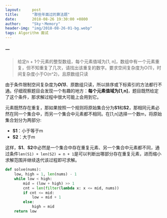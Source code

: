 ```yaml
---
layout:     post
title:      "那些年面过的算法题"
date:       2018-08-26 19:30:00 +0800
author:     "Sky丶Memory"
header-img: "img/2018-08-26-01-bg.webp"
tags: Algorithm 面试
---
```


#### 一

> 给定n + 1个元素的整型数组，每个元素值域为[1, n]，数组中有一个元素重复，但不知重复了几次，请找出该重复的数字。要求空间复杂度为O(1)，时间复杂度小于O(n^2)，且原数组只读

由于条件限制空间复杂度为***O(1)***、原数组只读，所以排序或下标索引的方法都行不通。仔细观察题目会发现一个有趣的地方：**每个元素值域为[1,n]**，题目既然给定了这个条件，那求解过程中很大可能上会用到它。

元素既然存在重复，那如果按照一个规则将原始集合分为**S1**和**S2**，那相同元素必然在同一个集合中，而另一个集合中元素都不相同。在[1,n]选择一个数m，将原始集合划分为两部分:

- **S1**：小于等于m
- **S2**：大于m

这样，**S1**、**S2**中必然是一个集合中存在重复元素、另一个集合中元素都不同，通过条件`len(S1) + len(S2) = n + 1`是可以判断出哪部分存在重复元素，进而缩小求解范围并继续迭代该过程即可求解。

``` python
def solve(nums):
    low, high = 1, len(nums) - 1
    while low < high:
        mid = (low + high) >> 1
        cnt = len(filter(lambda x: x <= mid, nums))
        if cnt <= mid:
            low = mid + 1
        else:
            high = mid
    return low
```

